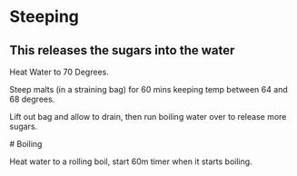 # Steeping

This releases the sugars into the water
---

Heat Water to 70 Degrees. 

Steep malts (in a straining bag) for 60 mins keeping temp between 64 and 68 degrees. 

Lift out bag and allow to drain, then run boiling water over to release more sugars. 


# Boiling

Heat water to a rolling boil, start 60m timer when it starts boiling.
